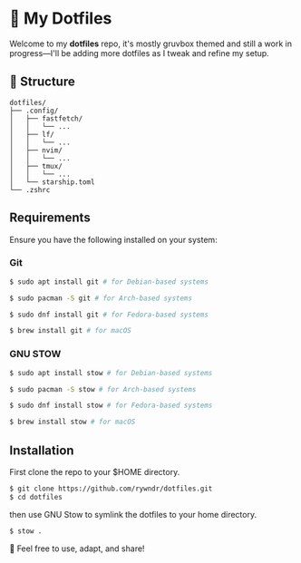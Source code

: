 # 🦊 My Dotfiles

Welcome to my **dotfiles** repo, it's mostly gruvbox themed and still a work in progress—I'll be adding more dotfiles as I tweak and refine my setup.

## 📂 Structure

```plaintext
dotfiles/
├── .config/
│   ├── fastfetch/
│   │   └── ...
│   ├── lf/
│   │   └── ...
│   ├── nvim/
│   │   └── ...
│   ├── tmux/
│   │   └── ...
│   └── starship.toml
└── .zshrc
```

## Requirements

Ensure you have the following installed on your system:

### Git

```bash
$ sudo apt install git # for Debian-based systems

$ sudo pacman -S git # for Arch-based systems

$ sudo dnf install git # for Fedora-based systems

$ brew install git # for macOS
```

### GNU STOW

```bash
$ sudo apt install stow # for Debian-based systems

$ sudo pacman -S stow # for Arch-based systems

$ sudo dnf install stow # for Fedora-based systems

$ brew install stow # for macOS
```

## Installation

First clone the repo to your $HOME directory.

```bash
$ git clone https://github.com/rywndr/dotfiles.git
$ cd dotfiles
```

then use GNU Stow to symlink the dotfiles to your home directory.

```bash
$ stow .
```

📝 Feel free to use, adapt, and share!

